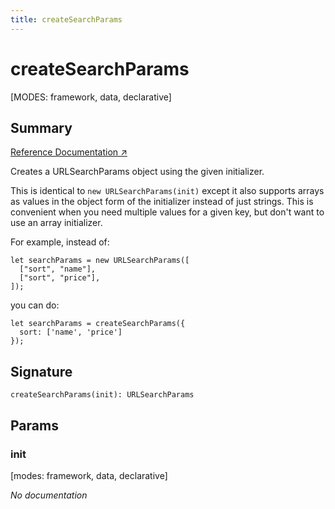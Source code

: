 ```yaml
---
title: createSearchParams
---
```


# createSearchParams

[MODES: framework, data, declarative]

## Summary

[Reference Documentation ↗](https://api.reactrouter.com/v7/functions/react_router.createSearchParams.html)

Creates a URLSearchParams object using the given initializer.

This is identical to `new URLSearchParams(init)` except it also
supports arrays as values in the object form of the initializer
instead of just strings. This is convenient when you need multiple
values for a given key, but don't want to use an array initializer.

For example, instead of:

```tsx
let searchParams = new URLSearchParams([
  ["sort", "name"],
  ["sort", "price"],
]);
```

you can do:

```
let searchParams = createSearchParams({
  sort: ['name', 'price']
});
```

## Signature

```tsx
createSearchParams(init): URLSearchParams
```

## Params

### init

[modes: framework, data, declarative]

_No documentation_
